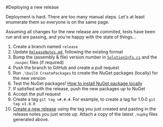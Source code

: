 #Deploying a new release

Deployment is hard. There are too many manual steps. Let's at least enumerate 
them so everyone is on the same page.

Assuming all changes for the new release are commited, tests have been run and
are passing, and you're happy with the state of things...

1. Create a branch named `release`
2. Update [`ReleaseNotes.md`](ReleaseNotes.md), following the existing format
3. Bump the (assembly & file) version number in [`SolutionInfo.cs`](SolutionInfo.cs) and the `.nuspec` files (if required)
4. Push the branch to GitHub and create a pull request
5. Run `.\build CreatePackages` to create the NuGet packages (locally) for the new version
6. Test the NuGet packages! [How to install NuGet package locally](http://stackoverflow.com/questions/10240029/how-to-install-a-nuget-package-nupkg-file-locally)
7. If satisfied with the release, push the new packages up to NuGet
8. Accept the pull request
9. Create a tag `git tag v#.#.#`. For example, to create a tag for 1.0.0 `git tag v1.0.0`
10. [Create a new release](https://help.github.com/articles/creating-releases) using the tag
you just created and pasting in the release notes you just wrote up. Attach a copy of the latest `.nupkg` files generated above.
